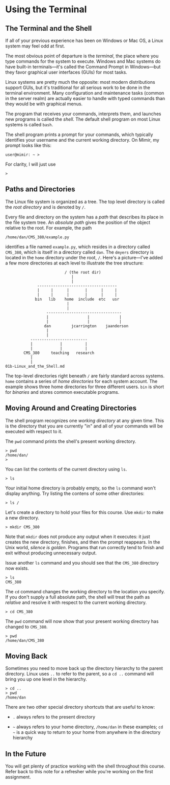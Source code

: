 # Using the Terminal

## The Terminal and the Shell

If all of your previous experience has been on Windows or Mac OS, a Linux system may feel odd at first.

The most obvious point of departure is the *terminal*, the place where you type commands for the system to execute. Windows and Mac 
systems do have built-in terminals&mdash;it's called the Command Prompt in Windows&mdash;but they favor graphical user interfaces
(GUIs) for most tasks.

Linux systems are pretty much the opposite: most modern distributions support GUIs, but it's traditional for all serious work to be 
done in the terminal environment. Many configuration and maintenance tasks (common in the server realm) are actually easier to handle 
with typed commands than they would be with graphical menus.

The program that receives your commands, interprets them, and launches new programs is called the *shell*. The default shell program 
on most Linux systems is called `bash`.

The shell program prints a prompt for your commands, which typically identifies your username and the current working directory. On
Mimir, my prompt looks like this:

```
user@mimir: ~ >
```

For clarity, I will just use

```
>
```

## Paths and Directories

The Linux file system is organized as a tree. The top level directory is called the *root directory* and is denoted by `/`.

Every file and directory on the system has a *path* that describes its place in the file system tree. An *absolute path* gives the 
position of the object relative to the root. For example, the path

```
/home/dan/CMS_380/example.py
```

identifies a file named `example.py`, which resides in a directory called `CMS_380`, which is itself in a directory 
called `dan`. The `dmyers` directory is located in the `home` directory under the root, `/`. Here's a picture&mdash;I've added a
few more directories at each level to illustrate the tree structure:

```                          
                          / (the root dir)
                             |
                             |
              -----------------------------------
              |     |      |       |      |     |
              |     |      |       |      |     |
             bin   lib    home  include  etc   usr
                           |
                           |
                  ---------------------------------
                  |                 |             |
                  |                 |             |
                 dan         jcarrington    jaanderson       
                  |
                  |
           -------------------------
           |            |          |
           |            |          |
        CMS_380     teaching   research
           |
           |
01b-Linux_and_the_Shell.md
```

The top-level directories right beneath `/` are fairly standard across systems. `home` contains a series of *home directories* for
each system account. The example shows three home directories for three different users. `bin` is short for *binaries* and stores 
common executable programs.


## Moving Around and Creating Directories

The shell program recognizes one *working directory* at any given time. This is the directory that you are currently "in" and all of 
your commands will be executed with respect to it.

The `pwd` command prints the shell's present working directory.

```
> pwd
/home/dan/
>
```

You can list the contents of the current directory using `ls`.
```
> ls
```

Your initial home directory is probably empty, so the `ls` command won't display anything. Try listing the contens of some other directories:

```
> ls /
```

Let's create a directory to hold your files for this course. Use `mkdir` to make a new directory.

```
> mkdir CMS_380
```

Note that `mkdir` does not produce any output when it executes: it just creates the new directory, finishes, and then the prompt 
reappears. In the Unix world, *silence is golden*. Programs that run correctly tend to finish and exit without producing unnecessary
output.

Issue another `ls` command and you should see that the `CMS_380` directory now exists.

```
> ls
CMS_380
```

The `cd` command changes 
the working directory to the location you specify. If you don't supply a full absolute path, the shell will treat the path as 
*relative* and resolve it with respect to the current working directory.

```
> cd CMS_380
```

The `pwd` command will now show that your present working directory has changed to `CMS_380`.

```
> pwd
/home/dan/CMS_380
```

## Moving Back

Sometimes you need to move back up the directory hierarchy to the parent directory. Linux uses `..` to refer to the parent, so a `cd ..` command will bring you up one level in the hierarchy.

```
> cd ..
> pwd
/home/dan
```

There are two other special directory shortcuts that are useful to know:

- `.` always refers to the present directory

- `~` always refers to your home directory, `/home/dan` in these examples; `cd ~` is a quick way to return to your home from anywhere in the directory hierarchy

## In the Future

You will get plenty of practice working with the shell throughout this course. Refer back to this note for a refresher while 
you're working on the first assignment.
